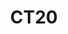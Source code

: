 ---
desc: null
short: CT Girişli Ampermetre ile kullanılan 300 A Akım Trafosu
spec:
  - Çevresel Özellikler
  - Ortam/Depolama Sıcaklığı: -25...+65 ºC
  - Elektriksel Özellikler
  - Bağlantı Kablosu: 0.33mm²
  - Giriş Akımı: 300A (maksimum 10ohm)
  - Çıkış Akımı: 150mA
  - Frekans: 50/60Hz
  - Oran: 1/2000 ±%1
  - Doğruluk: Class 0.2
  - Primer Sekonder İzolasyonu: 3000 Vrms 1 dakika
  - Kutu 
  - Gövde: PBT (UL94 - V0)
  - Ağırlık: Yaklaşık 75g
title: "CT20"
weight: 8
manuals:
  - title: Kullanma Kılavuzu
    url: ct20.pdf


---